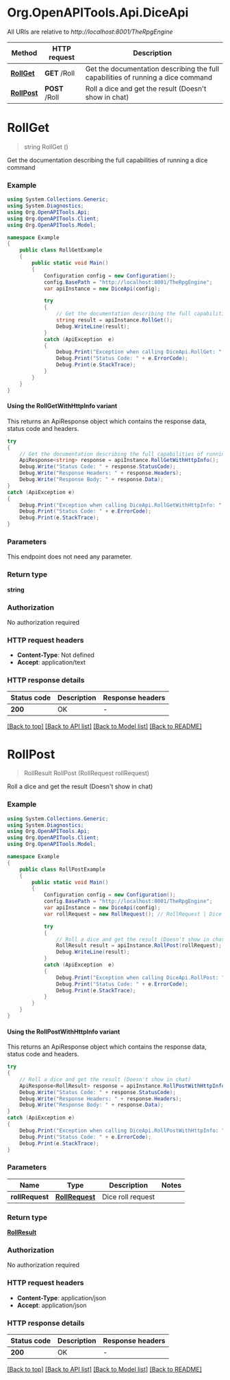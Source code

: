 # Org.OpenAPITools.Api.DiceApi

All URIs are relative to *http://localhost:8001/TheRpgEngine*

| Method | HTTP request | Description |
|--------|--------------|-------------|
| [**RollGet**](DiceApi.md#rollget) | **GET** /Roll | Get the documentation describing the full capabilities of running a dice command |
| [**RollPost**](DiceApi.md#rollpost) | **POST** /Roll | Roll a dice and get the result (Doesn&#39;t show in chat) |

<a id="rollget"></a>
# **RollGet**
> string RollGet ()

Get the documentation describing the full capabilities of running a dice command

### Example
```csharp
using System.Collections.Generic;
using System.Diagnostics;
using Org.OpenAPITools.Api;
using Org.OpenAPITools.Client;
using Org.OpenAPITools.Model;

namespace Example
{
    public class RollGetExample
    {
        public static void Main()
        {
            Configuration config = new Configuration();
            config.BasePath = "http://localhost:8001/TheRpgEngine";
            var apiInstance = new DiceApi(config);

            try
            {
                // Get the documentation describing the full capabilities of running a dice command
                string result = apiInstance.RollGet();
                Debug.WriteLine(result);
            }
            catch (ApiException  e)
            {
                Debug.Print("Exception when calling DiceApi.RollGet: " + e.Message);
                Debug.Print("Status Code: " + e.ErrorCode);
                Debug.Print(e.StackTrace);
            }
        }
    }
}
```

#### Using the RollGetWithHttpInfo variant
This returns an ApiResponse object which contains the response data, status code and headers.

```csharp
try
{
    // Get the documentation describing the full capabilities of running a dice command
    ApiResponse<string> response = apiInstance.RollGetWithHttpInfo();
    Debug.Write("Status Code: " + response.StatusCode);
    Debug.Write("Response Headers: " + response.Headers);
    Debug.Write("Response Body: " + response.Data);
}
catch (ApiException e)
{
    Debug.Print("Exception when calling DiceApi.RollGetWithHttpInfo: " + e.Message);
    Debug.Print("Status Code: " + e.ErrorCode);
    Debug.Print(e.StackTrace);
}
```

### Parameters
This endpoint does not need any parameter.
### Return type

**string**

### Authorization

No authorization required

### HTTP request headers

 - **Content-Type**: Not defined
 - **Accept**: application/text


### HTTP response details
| Status code | Description | Response headers |
|-------------|-------------|------------------|
| **200** | OK |  -  |

[[Back to top]](#) [[Back to API list]](../README.md#documentation-for-api-endpoints) [[Back to Model list]](../README.md#documentation-for-models) [[Back to README]](../README.md)

<a id="rollpost"></a>
# **RollPost**
> RollResult RollPost (RollRequest rollRequest)

Roll a dice and get the result (Doesn't show in chat)

### Example
```csharp
using System.Collections.Generic;
using System.Diagnostics;
using Org.OpenAPITools.Api;
using Org.OpenAPITools.Client;
using Org.OpenAPITools.Model;

namespace Example
{
    public class RollPostExample
    {
        public static void Main()
        {
            Configuration config = new Configuration();
            config.BasePath = "http://localhost:8001/TheRpgEngine";
            var apiInstance = new DiceApi(config);
            var rollRequest = new RollRequest(); // RollRequest | Dice roll request

            try
            {
                // Roll a dice and get the result (Doesn't show in chat)
                RollResult result = apiInstance.RollPost(rollRequest);
                Debug.WriteLine(result);
            }
            catch (ApiException  e)
            {
                Debug.Print("Exception when calling DiceApi.RollPost: " + e.Message);
                Debug.Print("Status Code: " + e.ErrorCode);
                Debug.Print(e.StackTrace);
            }
        }
    }
}
```

#### Using the RollPostWithHttpInfo variant
This returns an ApiResponse object which contains the response data, status code and headers.

```csharp
try
{
    // Roll a dice and get the result (Doesn't show in chat)
    ApiResponse<RollResult> response = apiInstance.RollPostWithHttpInfo(rollRequest);
    Debug.Write("Status Code: " + response.StatusCode);
    Debug.Write("Response Headers: " + response.Headers);
    Debug.Write("Response Body: " + response.Data);
}
catch (ApiException e)
{
    Debug.Print("Exception when calling DiceApi.RollPostWithHttpInfo: " + e.Message);
    Debug.Print("Status Code: " + e.ErrorCode);
    Debug.Print(e.StackTrace);
}
```

### Parameters

| Name | Type | Description | Notes |
|------|------|-------------|-------|
| **rollRequest** | [**RollRequest**](RollRequest.md) | Dice roll request |  |

### Return type

[**RollResult**](RollResult.md)

### Authorization

No authorization required

### HTTP request headers

 - **Content-Type**: application/json
 - **Accept**: application/json


### HTTP response details
| Status code | Description | Response headers |
|-------------|-------------|------------------|
| **200** | OK |  -  |

[[Back to top]](#) [[Back to API list]](../README.md#documentation-for-api-endpoints) [[Back to Model list]](../README.md#documentation-for-models) [[Back to README]](../README.md)

